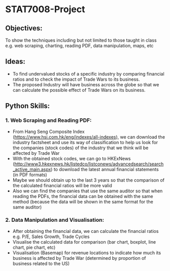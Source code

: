 # STAT7008-Project

## Objectives:
To show the techniques including but not limited to those taught in class e.g. web scraping, charting, reading PDF, data manipulation, maps, etc
 
## Ideas:
-  To find undervalued stocks of a specific industry by comparing financial ratios and to check the impact of Trade Wars to its business.
-  The proposed Industry will have business across the globe so that we can calculate the possible effect of Trade Wars on its business.
 
## Python Skills:
### 1. Web Scraping and Reading PDF:
- From Hang Seng Composite Index (https://www.hsi.com.hk/eng/indexes/all-indexes), we can download the industry factsheet and use its way of classification to help us look for the companies (stock codes) of the industry that we think will be affected by Trade War
- With the obtained stock codes, we can go to HKExNews (http://www3.hkexnews.hk/listedco/listconews/advancedsearch/search_active_main.aspx) to download the latest annual financial statements (in PDF formats) 
- Maybe we should obtain up to the last 3 years so that the comparison of the calculated financial ratios will be more valid
- Also we can find the companies that use the same auditor so that when reading the PDFs, the financial data can be obtained with the same method (because the data will be shown in the same format for the same auditor)

### 2. Data Manipulation and Visualisation:
- After obtaining the financial data, we can calculate the financial ratios e.g. P/E, Sales Growth, Trade Cycles
- Visualise the calculated data for comparison (bar chart, boxplot, line chart, pie chart, etc)
- Visualisation (Basemap) for revenue locations to indicate how much its business is affected by Trade War (determined by proportion of business related to the US)
 

